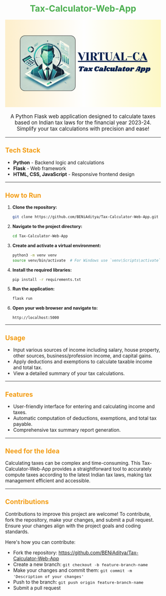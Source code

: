 <!-- README.md -->

<h1 align="center" style="color: #4CAF50;">Tax-Calculator-Web-App</h1>

<div align="center">
  <img src="VirtualCA.png" alt="Tax Calculator" style="max-width: 100%; height: auto;" />
</div>

<p align="center" style="font-size: 1.2em;">A Python Flask web application designed to calculate taxes based on Indian tax laws for the financial year 2023-24. Simplify your tax calculations with precision and ease!</p>

---

<h2 style="color: #f39c12;">Tech Stack</h2>
<ul style="font-size: 1.1em;">
    <li><strong>Python</strong> - Backend logic and calculations</li>
    <li><strong>Flask</strong> - Web framework</li>
    <li><strong>HTML, CSS, JavaScript</strong> - Responsive frontend design</li>
</ul>

---

<h2 style="color: #f39c12;">How to Run</h2>

1. **Clone the repository:**

    ```sh
    git clone https://github.com/BENiAditya/Tax-Calculator-Web-App.git
    ```

2. **Navigate to the project directory:**

    ```sh
    cd Tax-Calculator-Web-App
    ```

3. **Create and activate a virtual environment:**

    ```sh
    python3 -m venv venv
    source venv/bin/activate  # For Windows use `venv\Scripts\activate`
    ```

4. **Install the required libraries:**

    ```sh
    pip install -r requirements.txt
    ```

5. **Run the application:**

    ```sh
    flask run
    ```

6. **Open your web browser and navigate to:**

    ```sh
    http://localhost:5000
    ```

---

<h2 style="color: #f39c12;">Usage</h2>

<ul style="font-size: 1.1em;">
    <li>Input various sources of income including salary, house property, other sources, business/profession income, and capital gains.</li>
    <li>Apply deductions and exemptions to calculate taxable income and total tax.</li>
    <li>View a detailed summary of your tax calculations.</li>
</ul>

---

<h2 style="color: #f39c12;">Features</h2>

<ul style="font-size: 1.1em;">
    <li>User-friendly interface for entering and calculating income and taxes.</li>
    <li>Automatic computation of deductions, exemptions, and total tax payable.</li>
    <li>Comprehensive tax summary report generation.</li>
</ul>

---

<h2 style="color: #f39c12;">Need for the Idea</h2>
<p style="font-size: 1.1em;">Calculating taxes can be complex and time-consuming. This Tax-Calculator-Web-App provides a straightforward tool to accurately compute taxes according to the latest Indian tax laws, making tax management efficient and accessible.</p>

---

<h2 style="color: #f39c12;">Contributions</h2>
<p style="font-size: 1.1em;">Contributions to improve this project are welcome! To contribute, fork the repository, make your changes, and submit a pull request. Ensure your changes align with the project goals and coding standards.</p>

<p style="font-size: 1.1em;">Here's how you can contribute:</p>
<ul style="font-size: 1.1em;">
    <li>Fork the repository: <a href="https://github.com/BENiAditya/Tax-Calculator-Web-App">https://github.com/BENiAditya/Tax-Calculator-Web-App</a></li>
    <li>Create a new branch: <code>git checkout -b feature-branch-name</code></li>
    <li>Make your changes and commit them: <code>git commit -m 'Description of your changes'</code></li>
    <li>Push to the branch: <code>git push origin feature-branch-name</code></li>
    <li>Submit a pull request</li>
</ul>
